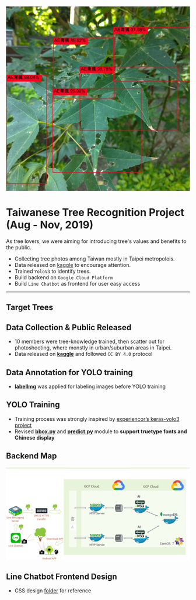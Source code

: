 ![sample](https://raw.githubusercontent.com/lennox0909/Tree_recognition_project/master/img_sample/P_20191010_135321_yolo_leaf.jpg)

# Taiwanese Tree Recognition Project (Aug - Nov, 2019)

As tree lovers, we were aiming for introducing tree's values and benefits to the public. 

* Collecting tree photos among Taiwan mostly in Taipei metropolois.
* Data released on [kaggle](https://www.kaggle.com/c/whichtree-b/data) to encourage attention.
* Trained `YoloV3` to identify trees.
* Build backend on `Google Cloud Platform`
* Build `Line Chatbot` as frontend for user easy access

---

## Target Trees


## Data Collection & Public Released

* 10 members were tree-knowledge trained, then scatter out for photoshooting, where monstly in urban/suburban areas in Taipei.
* Data released on [**kaggle**](https://www.kaggle.com/c/whichtree-b/data) and followed `CC BY 4.0` protocol

## Data Annotation for YOLO training

* [**labelImg**](https://github.com/tzutalin/labelImg) was applied for labeling images before YOLO training

## YOLO Training

* Training process was strongly inspired by [experiencor’s keras-yolo3 project](https://github.com/experiencor/keras-yolo3)
* Revised [**bbox.py**](https://github.com/lennox0909/Tree_recognition_project/blob/master/bbox.py) and [**predict.py**](https://github.com/lennox0909/Tree_recognition_project/blob/master/predict.py) module to **support truetype fonts and Chinese display**

## Backend Map
![Backend Map](https://raw.githubusercontent.com/lennox0909/Tree_recognition_project/master/backend_map.png)

## Line Chatbot Frontend Design

* CSS design [folder](https://github.com/lennox0909/Tree_recognition_project/tree/master/line_chatbot/dynamic_reply) for reference

















